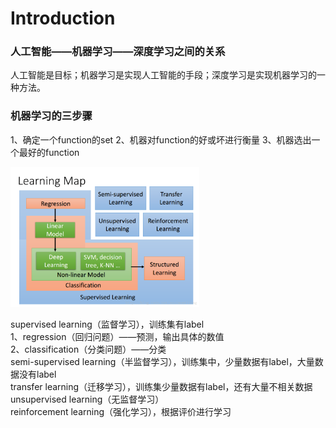 # Introduction
### 人工智能——机器学习——深度学习之间的关系  
人工智能是目标；机器学习是实现人工智能的手段；深度学习是实现机器学习的一种方法。

### 机器学习的三步骤  
1、确定一个function的set
2、机器对function的好或坏进行衡量
3、机器选出一个最好的function

<img src=https://github.com/wangqinshuo/Machine-Learing/blob/main/Pictures/learning-map.png width="60%">

supervised learning（监督学习），训练集有label  
1、regression（回归问题）——预测，输出具体的数值     
2、classification（分类问题）——分类  
semi-supervised learning（半监督学习），训练集中，少量数据有label，大量数据没有label  
transfer learning（迁移学习），训练集少量数据有label，还有大量不相关数据  
unsupervised learning（无监督学习）  
reinforcement learning（强化学习），根据评价进行学习  

